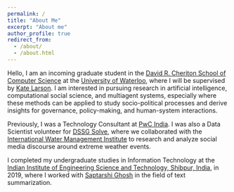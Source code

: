 ```yaml
---
permalink: /
title: "About Me"
excerpt: "About me"
author_profile: true
redirect_from: 
  - /about/
  - /about.html
---
```


Hello, I am an incoming graduate student in the [David R. Cheriton School of Computer Science](https://cs.uwaterloo.ca/) at the [University of Waterloo](https://uwaterloo.ca/), where I will be supervised by [Kate Larson](https://cs.uwaterloo.ca/~klarson/index.html). I am interested in pursuing research in artificial intelligence, computational social science, and multiagent systems, especially where these methods can be applied to study socio-political processes and derive insights for governance, policy-making, and human-system interactions.

Previously, I was a Technology Consultant at [PwC India](https://www.pwc.in/). I was also a Data Scientist volunteer for [DSSG Solve](https://solveforgood.org/), where we collaborated with the [International Water Management Institute](https://www.iwmi.cgiar.org/) to research and analyze social media discourse around extreme weather events.

I completed my undergraduate studies in Information Technology at the [Indian Institute of Engineering Science and Technology, Shibpur, India](https://www.iiests.ac.in/), in 2019, where I worked with [Saptarshi Ghosh](https://sites.google.com/site/saptarshighosh/) in the field of text summarization.